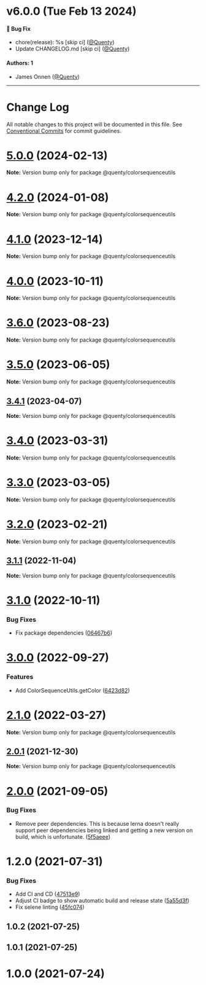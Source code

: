 # v6.0.0 (Tue Feb 13 2024)

#### 🐛 Bug Fix

- chore(release): %s \[skip ci\] ([@Quenty](https://github.com/Quenty))
- Update CHANGELOG.md \[skip ci\] ([@Quenty](https://github.com/Quenty))

#### Authors: 1

- James Onnen ([@Quenty](https://github.com/Quenty))

---

# Change Log

All notable changes to this project will be documented in this file.
See [Conventional Commits](https://conventionalcommits.org) for commit guidelines.

# [5.0.0](https://github.com/Quenty/NevermoreEngine/compare/@quenty/colorsequenceutils@4.2.0...@quenty/colorsequenceutils@5.0.0) (2024-02-13)

**Note:** Version bump only for package @quenty/colorsequenceutils





# [4.2.0](https://github.com/Quenty/NevermoreEngine/compare/@quenty/colorsequenceutils@4.1.0...@quenty/colorsequenceutils@4.2.0) (2024-01-08)

**Note:** Version bump only for package @quenty/colorsequenceutils





# [4.1.0](https://github.com/Quenty/NevermoreEngine/compare/@quenty/colorsequenceutils@4.0.0...@quenty/colorsequenceutils@4.1.0) (2023-12-14)

**Note:** Version bump only for package @quenty/colorsequenceutils





# [4.0.0](https://github.com/Quenty/NevermoreEngine/compare/@quenty/colorsequenceutils@3.6.0...@quenty/colorsequenceutils@4.0.0) (2023-10-11)

**Note:** Version bump only for package @quenty/colorsequenceutils





# [3.6.0](https://github.com/Quenty/NevermoreEngine/compare/@quenty/colorsequenceutils@3.5.0...@quenty/colorsequenceutils@3.6.0) (2023-08-23)

**Note:** Version bump only for package @quenty/colorsequenceutils





# [3.5.0](https://github.com/Quenty/NevermoreEngine/compare/@quenty/colorsequenceutils@3.4.1...@quenty/colorsequenceutils@3.5.0) (2023-06-05)

**Note:** Version bump only for package @quenty/colorsequenceutils





## [3.4.1](https://github.com/Quenty/NevermoreEngine/compare/@quenty/colorsequenceutils@3.4.0...@quenty/colorsequenceutils@3.4.1) (2023-04-07)

**Note:** Version bump only for package @quenty/colorsequenceutils





# [3.4.0](https://github.com/Quenty/NevermoreEngine/compare/@quenty/colorsequenceutils@3.3.0...@quenty/colorsequenceutils@3.4.0) (2023-03-31)

**Note:** Version bump only for package @quenty/colorsequenceutils





# [3.3.0](https://github.com/Quenty/NevermoreEngine/compare/@quenty/colorsequenceutils@3.2.0...@quenty/colorsequenceutils@3.3.0) (2023-03-05)

**Note:** Version bump only for package @quenty/colorsequenceutils





# [3.2.0](https://github.com/Quenty/NevermoreEngine/compare/@quenty/colorsequenceutils@3.1.1...@quenty/colorsequenceutils@3.2.0) (2023-02-21)

**Note:** Version bump only for package @quenty/colorsequenceutils





## [3.1.1](https://github.com/Quenty/NevermoreEngine/compare/@quenty/colorsequenceutils@3.1.0...@quenty/colorsequenceutils@3.1.1) (2022-11-04)

**Note:** Version bump only for package @quenty/colorsequenceutils





# [3.1.0](https://github.com/Quenty/NevermoreEngine/compare/@quenty/colorsequenceutils@3.0.0...@quenty/colorsequenceutils@3.1.0) (2022-10-11)


### Bug Fixes

* Fix package dependencies ([06467b6](https://github.com/Quenty/NevermoreEngine/commit/06467b6bcbea4f0e33f3ecd6ea56424850824aef))





# [3.0.0](https://github.com/Quenty/NevermoreEngine/compare/@quenty/colorsequenceutils@2.1.0...@quenty/colorsequenceutils@3.0.0) (2022-09-27)


### Features

* Add ColorSequenceUtils.getColor ([6423d82](https://github.com/Quenty/NevermoreEngine/commit/6423d829816df56d99e0cfd2b61d04b12ebc5226))





# [2.1.0](https://github.com/Quenty/NevermoreEngine/compare/@quenty/colorsequenceutils@2.0.1...@quenty/colorsequenceutils@2.1.0) (2022-03-27)

**Note:** Version bump only for package @quenty/colorsequenceutils





## [2.0.1](https://github.com/Quenty/NevermoreEngine/compare/@quenty/colorsequenceutils@2.0.0...@quenty/colorsequenceutils@2.0.1) (2021-12-30)

**Note:** Version bump only for package @quenty/colorsequenceutils





# [2.0.0](https://github.com/Quenty/NevermoreEngine/compare/@quenty/colorsequenceutils@1.2.0...@quenty/colorsequenceutils@2.0.0) (2021-09-05)


### Bug Fixes

* Remove peer dependencies. This is because lerna doesn't really support peer dependencies being linked and getting a new version on build, which is unfortunate. ([5f5aeee](https://github.com/Quenty/NevermoreEngine/commit/5f5aeeea8de9975435309e53679f0ef7064f9dd0))





# 1.2.0 (2021-07-31)


### Bug Fixes

* Add CI and CD ([47513e9](https://github.com/Quenty/NevermoreEngine/commit/47513e9b568162707534af132396dd8756947dd3))
* Adjust CI badge to show automatic build and release state ([5a55d3f](https://github.com/Quenty/NevermoreEngine/commit/5a55d3f19bf8d66a760d67da9b56ed47fab74656))
* Fix selene linting ([45fc074](https://github.com/Quenty/NevermoreEngine/commit/45fc07489ee59127ac6582689f19a0e87c1e5b5a))



## 1.0.2 (2021-07-25)



## 1.0.1 (2021-07-25)



# 1.0.0 (2021-07-24)
